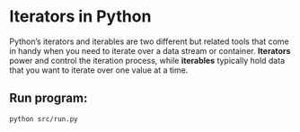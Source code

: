# Iterators in Python

Python’s iterators and iterables are two different but related tools 
that come in handy when you need to iterate over a data stream or container.
**Iterators** power and control the iteration process, while **iterables**
typically hold data that you want to iterate over one value at a time.

## Run program:

```bash
python src/run.py
```
